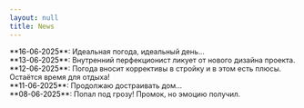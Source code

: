 ```yaml
---
layout: null
title: News
---
```


<style>
.news-item {
  margin-bottom: 0.7em;
}
.news-item p {
  font-size: 0.9em;
  margin: 0;
  /* color: #828282; */
}
.news-item .date {
  color: #000000;
}
/* .news-item a {
  color: #828282; 
  text-decoration: underline;
} */
</style>

<div class="news-item">
  <p><span class="date">**16-06-2025**</span>: Идеальная погода, идеальный день...</p>
  <p><span class="date">**13-06-2025**</span>: Внутренний перфекционист ликует от нового дизайна проекта.</p>
  <p><span class="date">**12-06-2025**</span>: Погода вносит коррективы в стройку и в этом есть плюсы. Остаётся время для отдыха!</p>
  <p><span class="date">**11-06-2025**</span>: Продолжаю достраивать дом...</p>
  <p><span class="date">**08-06-2025**</span>: Попал под грозу! Промок, но эмоцию получил.</p>
</div>

<!-- <div class="news-item">
<p><span class="date">**Mar 2024**</span>: [Universal NER](https://arxiv.org/abs/2311.09122) was accepted to NAACL 2024. I hope to still work on linguistic aspects of NLP in the future!</p>
</div> -->

<!-- <div class="news-item">
<p><span class="date">**Mar 2024**</span>: We released [RewardBench](https://arxiv.org/abs/2403.13787), the first benchmark for evaluating reward models.</p>
</div> -->

<!-- <div class="news-item">
<p><span class="date">**Feb 2024**</span>: I gave a [guest lecture](/notebook/2024/02/21/talk-unc-charlotte/) at UNC Charlotte about how we can use LLMs for data annotation. Thanks Ryan Wesslen and Chang Hsin Lee for inviting me!</p>
</div>

<div class="news-item">
<p><span class="date">**Jan 2024**</span>: I am now based in Seattle! I started working as a [Predoctoral Young Investigator](https://allenai.org/predoctoral-young-investigators) at the [Allen Institute for AI](https://allenai.org/) last October.</p>
</div> -->
